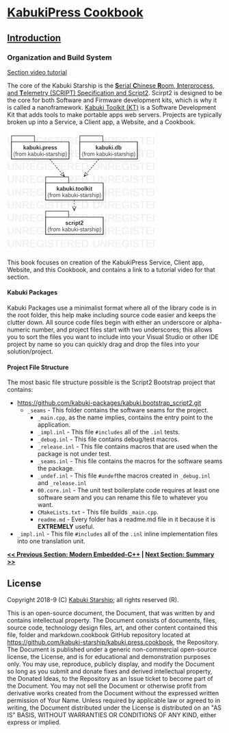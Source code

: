 # [KabukiPress Cookbook](../readme.md)

## [Introduction](./readme.md)

### Organization and Build System

[Section video tutorial](https://www.youtube.com/channel/UCS2vQG4gUE3vXWV_K9XScQw)

The core of the Kabuki Starship is the [**S**erial **C**hinese **R**oom, **I**nterprocess, and **T**elemetry (SCRIPT) Specification and Script2](../script2). Scirpt2 is designed to be the core for both Software and Firmware development kits, which is why it is called a nanoframework. [Kabuki Toolkit (KT)](../kt/readme.md) is a Software Development Kit that adds tools to make portable apps web servers. Projects are typically broken up into a Service, a Client app, a Website, and a Cookbook.

![Example project organization for a Kabuki Service.](./kabuki.press.package.png)

This book focuses on creation of the KabukiPress Service, Client app, Website, and this Cookbook, and contains a link to a tutorial video for that section.

#### Kabuki Packages

Kabuki Packages use a minimalist format where all of the library code is in the root folder, this help make including source code easier and keeps the clutter down. All source code files begin with either an underscore or alpha-numeric number, and project files start with two underscores; this allows you to sort the files you want to include into your Visual Studio or other IDE project by name so you can quickly drag and drop the files into your solution/project.

#### Project File Structure

The most basic file structure possible is the Script2 Bootstrap project that contains:

* <https://github.com/kabuki-packages/kabuki.bootstrap_script2.git>
  * `_seams` - This folder contains the software seams for the project.
    * `_main.cpp`, as the name implies, contains the entry point to the application.
    * `_impl.inl` - This file `#includes` all of the `.inl` tests.
    * `_debug.inl` - This file contains debug/test macros.
    * `_release.inl` - This file contains macros that are used when the package is not under test.
    * `_seams.inl` - This file contains the macros for the software seams the package.
    * `_undef.inl` - This file `#undef`the macros created in `_debug.inl` and `_release.inl`
    * `00.core.inl` - The unit test boilerplate code requires at least one software seam and you can rename this file to whatever you want.
    * `CMakeLists.txt` - This file builds `_main.cpp`.
    * `readme.md` - Every folder has a readme.md file in it because it is **EXTREMELY** useful.
* `_impl.inl` - This file `#includes` all of the `.inl` inline implementation files into one translation unit.

**[<< Previous Section: Modern Embedded-C++](./modern_embedded_cpp.md) | [Next Section: Summary >>](../summary.md)**

## License

Copyright 2018-9 (C) [Kabuki Starship](https://kabukistarship.com); all rights reserved (R).

This is an open-source document, the Document, that was written by and contains intellectual property. The Document consists of documents, files, source code, technology design files, art, and other content contained this file, folder and markdown.cookbook GitHub repository located at <https://github.com/kabuki-starship/kabuki.press.cookbook>, the Repository. The Document is published under a generic non-commercial open-source license, the License, and is for educational and demonstration purposes only. You may use, reproduce, publicly display, and modify the Document so long as you submit and donate fixes and derived intellectual property, the Donated Ideas, to the Repository as an Issue ticket to become part of the Document. You may not sell the Document or otherwise profit from derivative works created from the Document without the expressed written permission of Your Name. Unless required by applicable law or agreed to in writing, the Document distributed under the License is distributed on an "AS IS" BASIS, WITHOUT WARRANTIES OR CONDITIONS OF ANY KIND, either express or implied.
